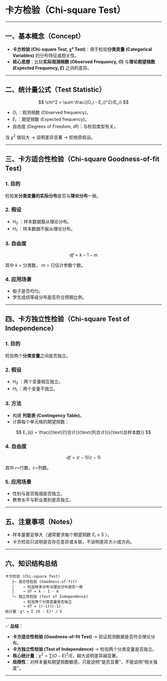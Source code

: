 


# 卡方检验（Chi-square Test）

---

## 一、基本概念（Concept）

* **卡方检验 (Chi-square Test, χ² Test)**：用于检验**分类变量 (Categorical Variables)** 的分布特征或相关性。
* **核心思想**：比较**实际观测频数 (Observed Frequency, $O$)** 与**理论期望频数 (Expected Frequency, $E$)** 之间的差异。

---

## 二、统计量公式（Test Statistic）

$$
\chi^2 = \sum \frac{(O_i - E_i)^2}{E_i}
$$

* $O_i$ ：观测频数 (Observed frequency)。
* $E_i$ ：期望频数 (Expected frequency)。
* 自由度 (Degrees of Freedom, df)：与检验类型有关。

当 $\chi^2$ 值较大 → 说明差异显著 → 拒绝原假设。

---

## 三、卡方适合性检验（Chi-square Goodness-of-fit Test）

### 1. 目的

检验某**分类变量的实际分布**是否与**理论分布**一致。

### 2. 假设

* $H_0$ ：样本数据服从理论分布。
* $H_1$ ：样本数据不服从理论分布。

### 3. 自由度

$$
df = k - 1 - m
$$

其中 $k$ = 分类数， $m$ = 已估计参数个数。

### 4. 应用场景

* 骰子是否均匀。
* 学生成绩等级分布是否符合预期比例。

---

## 四、卡方独立性检验（Chi-square Test of Independence）

### 1. 目的

检验两个**分类变量**之间是否独立。

### 2. 假设

* $H_0$ ：两个变量相互独立。
* $H_1$ ：两个变量不独立。

### 3. 方法

* 构建 **列联表 (Contingency Table)**。
* 计算每个单元格的期望频数：

$$
E_{ij} = \frac{(\text{行合计})(\text{列合计})}{\text{总样本数}}
$$

### 4. 自由度

$$
df = (r-1)(c-1)
$$

其中 $r$=行数，$c$=列数。

### 5. 应用场景

* 性别与是否吸烟是否独立。
* 教育水平与职业类别是否独立。

---

## 五、注意事项（Notes）

* 样本量要足够大（通常要求每个期望频数 $E_i \geq 5$ ）。
* 卡方检验只说明是否存在差异或关联，不说明差异大小或方向。

---

## 六、知识结构总结

```
卡方检验 (Chi-square Test)
   ├─ 适合性检验 (Goodness-of-fit)
   │    → 检验样本分布与理论分布是否一致
   │    → df = k - 1 - m
   └─ 独立性检验 (Test of Independence)
        → 检验两个分类变量是否独立
        → df = (r-1)(c-1)
统计量：χ² = Σ (O - E)² / E
```

---

✅ **总结**：

* **卡方适合性检验 (Goodness-of-fit Test)** → 验证观测数据是否符合理论分布。
* **卡方独立性检验 (Test of Independence)** → 检验两个分类变量是否独立。
* **核心统计量**：$\chi^2 = \sum (O-E)^2/E$，越大说明差异越显著。
* **局限性**：对样本量和期望频数敏感，只能说明“是否显著”，不能说明“相关强度”。

---


